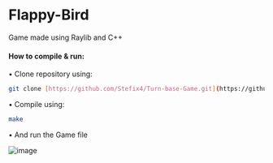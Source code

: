 # Flappy-Bird
Game made using Raylib and C++

#### **How to compile & run:**

• Clone repository using:
```bash
git clone [https://github.com/Stefix4/Turn-base-Game.git](https://github.com/Stefix4/Flappy-Bird.git)
```
• Compile using:
```bash
make
```
• And run the Game file

![image](https://github.com/Stefix4/Turn-base-Game/assets/94927709/df2e3525-7f3c-45f3-bdca-a3c2333ead51)
